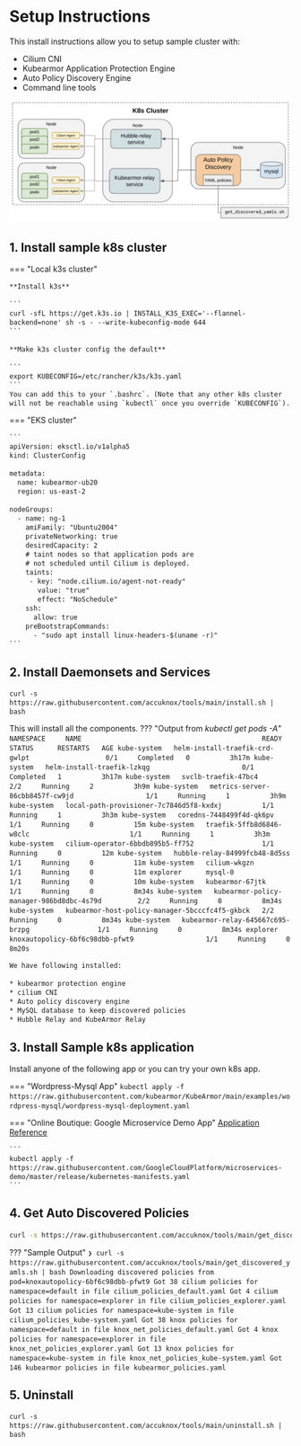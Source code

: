 # Setup Instructions

This install instructions allow you to setup sample cluster with:

* Cilium CNI
* Kubearmor Application Protection Engine
* Auto Policy Discovery Engine
* Command line tools

![Alt Text](../assets/images/k8s-auto-disco.png "topology")

## 1. Install sample k8s cluster

=== "Local k3s cluster"
	
    **Install k3s**
		
	```
	curl -sfL https://get.k3s.io | INSTALL_K3S_EXEC='--flannel-backend=none' sh -s - --write-kubeconfig-mode 644
	```
		
	**Make k3s cluster config the default**
	
	```
	export KUBECONFIG=/etc/rancher/k3s/k3s.yaml
	```
	You can add this to your `.bashrc`. (Note that any other k8s cluster will not be reachable using `kubectl` once you override `KUBECONFIG`).

=== "EKS cluster"

	```
	apiVersion: eksctl.io/v1alpha5
	kind: ClusterConfig

	metadata:
	  name: kubearmor-ub20
	  region: us-east-2

	nodeGroups:
	  - name: ng-1
        amiFamily: "Ubuntu2004"
        privateNetworking: true
        desiredCapacity: 2
        # taint nodes so that application pods are
        # not scheduled until Cilium is deployed.
	    taints:
	     - key: "node.cilium.io/agent-not-ready"
           value: "true"
           effect: "NoSchedule"
        ssh:
          allow: true
        preBootstrapCommands:
          - "sudo apt install linux-headers-$(uname -r)"
	```

## 2. Install Daemonsets and Services

```
curl -s https://raw.githubusercontent.com/accuknox/tools/main/install.sh | bash
```
This will install all the components. 
??? "Output from _kubectl get pods -A_"
	```
	NAMESPACE     NAME                                             READY   STATUS      RESTARTS   AGE
	kube-system   helm-install-traefik-crd-gwlpt                   0/1     Completed   0          3h17m
	kube-system   helm-install-traefik-lzkqg                       0/1     Completed   1          3h17m
	kube-system   svclb-traefik-47bc4                              2/2     Running     2          3h9m
	kube-system   metrics-server-86cbb8457f-cw9jd                  1/1     Running     1          3h9m
	kube-system   local-path-provisioner-7c7846d5f8-kxdxj          1/1     Running     1          3h3m
	kube-system   coredns-7448499f4d-qk6pv                         1/1     Running     0          15m
	kube-system   traefik-5ffb8d6846-w8clc                         1/1     Running     1          3h3m
	kube-system   cilium-operator-6bbdb895b5-ff752                 1/1     Running     0          12m
	kube-system   hubble-relay-84999fcb48-8d5ss                    1/1     Running     0          11m
	kube-system   cilium-wkgzn                                     1/1     Running     0          11m
	explorer      mysql-0                                          1/1     Running     0          10m
	kube-system   kubearmor-67jtk                                  1/1     Running     0          8m34s
	kube-system   kubearmor-policy-manager-986bd8dbc-4s79d         2/2     Running     0          8m34s
	kube-system   kubearmor-host-policy-manager-5bcccfc4f5-gkbck   2/2     Running     0          8m34s
	kube-system   kubearmor-relay-645667c695-brzpg                 1/1     Running     0          8m34s
	explorer      knoxautopolicy-6bf6c98dbb-pfwt9                  1/1     Running     0          8m20s
	```
	
	We have following installed:

	* kubearmor protection engine
	* cilium CNI
	* Auto policy discovery engine
	* MySQL database to keep discovered policies
	* Hubble Relay and KubeArmor Relay

## 3. Install Sample k8s application

Install anyone of the following app or you can try your own k8s app.

=== "Wordpress-Mysql App"
	```
	kubectl apply -f https://raw.githubusercontent.com/kubearmor/KubeArmor/main/examples/wordpress-mysql/wordpress-mysql-deployment.yaml
	```

=== "Online Boutique: Google Microservice Demo App"
	[Application Reference](https://github.com/GoogleCloudPlatform/microservices-demo)
	
	```
	kubectl apply -f https://raw.githubusercontent.com/GoogleCloudPlatform/microservices-demo/master/release/kubernetes-manifests.yaml
	```

## 4. Get Auto Discovered Policies

```bash
curl -s https://raw.githubusercontent.com/accuknox/tools/main/get_discovered_yamls.sh | bash
```

??? "Sample Output"
	```
	❯ curl -s https://raw.githubusercontent.com/accuknox/tools/main/get_discovered_yamls.sh | bash
	Downloading discovered policies from pod=knoxautopolicy-6bf6c98dbb-pfwt9
	Got 38 cilium policies for namespace=default in file cilium_policies_default.yaml
	Got 4 cilium policies for namespace=explorer in file cilium_policies_explorer.yaml
	Got 13 cilium policies for namespace=kube-system in file cilium_policies_kube-system.yaml
	Got 38 knox policies for namespace=default in file knox_net_policies_default.yaml
	Got 4 knox policies for namespace=explorer in file knox_net_policies_explorer.yaml
	Got 13 knox policies for namespace=kube-system in file knox_net_policies_kube-system.yaml
	Got 146 kubearmor policies in file kubearmor_policies.yaml
	```

## 5. Uninstall

```
curl -s https://raw.githubusercontent.com/accuknox/tools/main/uninstall.sh | bash
```

